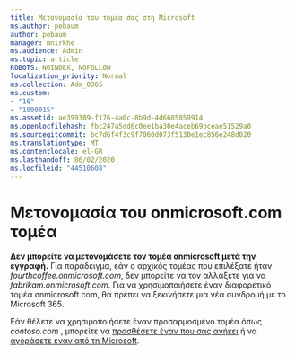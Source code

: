 ```yaml
---
title: Μετονομασία του τομέα σας στη Microsoft
ms.author: pebaum
author: pebaum
manager: mnirkhe
ms.audience: Admin
ms.topic: article
ROBOTS: NOINDEX, NOFOLLOW
localization_priority: Normal
ms.collection: Adm_O365
ms.custom:
- "16"
- "1000015"
ms.assetid: ae399389-f176-4a0c-8b9d-4d6605059914
ms.openlocfilehash: fbc247a5dd6c0ee1ba30e4aceb69bceae51529a0
ms.sourcegitcommit: bc7d6f4f3c9f7060d073f5130e1ec856e248d020
ms.translationtype: MT
ms.contentlocale: el-GR
ms.lasthandoff: 06/02/2020
ms.locfileid: "44510608"
---
```

# <a name="rename-your-onmicrosoftcom-domain"></a>Μετονομασία του onmicrosoft.com τομέα

 **Δεν μπορείτε να μετονομάσετε τον τομέα onmicrosoft μετά την εγγραφή.** Για παράδειγμα, εάν ο αρχικός τομέας που επιλέξατε ήταν *fourthcoffee.onmicrosoft.com*, δεν μπορείτε να τον αλλάξετε για να *fabrikam.onmicrosoft.com*. Για να χρησιμοποιήσετε έναν διαφορετικό τομέα onmicrosoft.com, θα πρέπει να ξεκινήσετε μια νέα συνδρομή με το Microsoft 365.
  
Εάν θέλετε να χρησιμοποιήσετε έναν προσαρμοσμένο τομέα όπως *contoso.com* , μπορείτε να [προσθέσετε έναν που σας ανήκει](https://docs.microsoft.com/microsoft-365/admin/setup/add-domain) ή να [αγοράσετε έναν από τη Microsoft](https://docs.microsoft.com/microsoft-365/admin/get-help-with-domains/buy-a-domain-name).
  